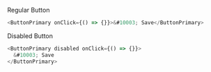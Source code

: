 Regular Button

```js
<ButtonPrimary onClick={() => {}}>&#10003; Save</ButtonPrimary>
```

Disabled Button

```js
<ButtonPrimary disabled onClick={() => {}}>
  &#10003; Save
</ButtonPrimary>
```
